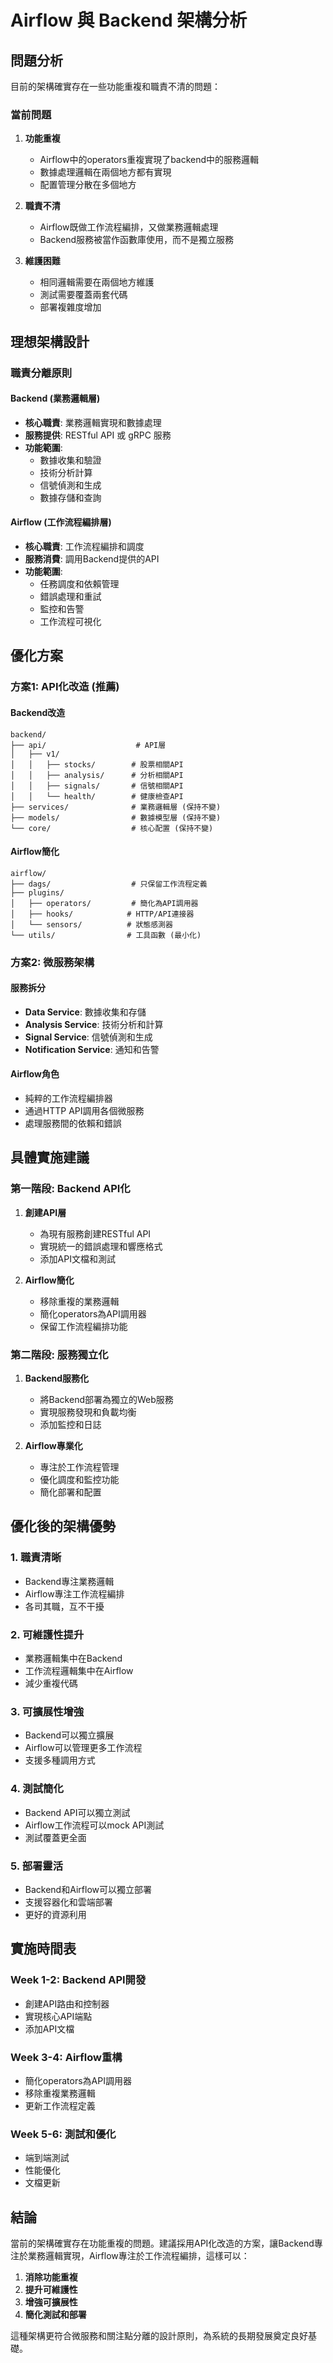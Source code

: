 # Airflow 與 Backend 架構分析

## 問題分析

目前的架構確實存在一些功能重複和職責不清的問題：

### 當前問題

1. **功能重複**
   - Airflow中的operators重複實現了backend中的服務邏輯
   - 數據處理邏輯在兩個地方都有實現
   - 配置管理分散在多個地方

2. **職責不清**
   - Airflow既做工作流程編排，又做業務邏輯處理
   - Backend服務被當作函數庫使用，而不是獨立服務

3. **維護困難**
   - 相同邏輯需要在兩個地方維護
   - 測試需要覆蓋兩套代碼
   - 部署複雜度增加

## 理想架構設計

### 職責分離原則

#### Backend (業務邏輯層)
- **核心職責**: 業務邏輯實現和數據處理
- **服務提供**: RESTful API 或 gRPC 服務
- **功能範圍**: 
  - 數據收集和驗證
  - 技術分析計算
  - 信號偵測和生成
  - 數據存儲和查詢

#### Airflow (工作流程編排層)
- **核心職責**: 工作流程編排和調度
- **服務消費**: 調用Backend提供的API
- **功能範圍**:
  - 任務調度和依賴管理
  - 錯誤處理和重試
  - 監控和告警
  - 工作流程可視化

## 優化方案

### 方案1: API化改造 (推薦)

#### Backend改造
```
backend/
├── api/                    # API層
│   ├── v1/
│   │   ├── stocks/        # 股票相關API
│   │   ├── analysis/      # 分析相關API
│   │   ├── signals/       # 信號相關API
│   │   └── health/        # 健康檢查API
├── services/              # 業務邏輯層 (保持不變)
├── models/                # 數據模型層 (保持不變)
└── core/                  # 核心配置 (保持不變)
```

#### Airflow簡化
```
airflow/
├── dags/                  # 只保留工作流程定義
├── plugins/
│   ├── operators/         # 簡化為API調用器
│   ├── hooks/            # HTTP/API連接器
│   └── sensors/          # 狀態感測器
└── utils/                # 工具函數 (最小化)
```

### 方案2: 微服務架構

#### 服務拆分
- **Data Service**: 數據收集和存儲
- **Analysis Service**: 技術分析和計算
- **Signal Service**: 信號偵測和生成
- **Notification Service**: 通知和告警

#### Airflow角色
- 純粹的工作流程編排器
- 通過HTTP API調用各個微服務
- 處理服務間的依賴和錯誤

## 具體實施建議

### 第一階段: Backend API化

1. **創建API層**
   - 為現有服務創建RESTful API
   - 實現統一的錯誤處理和響應格式
   - 添加API文檔和測試

2. **Airflow簡化**
   - 移除重複的業務邏輯
   - 簡化operators為API調用器
   - 保留工作流程編排功能

### 第二階段: 服務獨立化

1. **Backend服務化**
   - 將Backend部署為獨立的Web服務
   - 實現服務發現和負載均衡
   - 添加監控和日誌

2. **Airflow專業化**
   - 專注於工作流程管理
   - 優化調度和監控功能
   - 簡化部署和配置

## 優化後的架構優勢

### 1. 職責清晰
- Backend專注業務邏輯
- Airflow專注工作流程編排
- 各司其職，互不干擾

### 2. 可維護性提升
- 業務邏輯集中在Backend
- 工作流程邏輯集中在Airflow
- 減少重複代碼

### 3. 可擴展性增強
- Backend可以獨立擴展
- Airflow可以管理更多工作流程
- 支援多種調用方式

### 4. 測試簡化
- Backend API可以獨立測試
- Airflow工作流程可以mock API測試
- 測試覆蓋更全面

### 5. 部署靈活
- Backend和Airflow可以獨立部署
- 支援容器化和雲端部署
- 更好的資源利用

## 實施時間表

### Week 1-2: Backend API開發
- 創建API路由和控制器
- 實現核心API端點
- 添加API文檔

### Week 3-4: Airflow重構
- 簡化operators為API調用器
- 移除重複業務邏輯
- 更新工作流程定義

### Week 5-6: 測試和優化
- 端到端測試
- 性能優化
- 文檔更新

## 結論

當前的架構確實存在功能重複的問題。建議採用API化改造的方案，讓Backend專注於業務邏輯實現，Airflow專注於工作流程編排，這樣可以：

1. **消除功能重複**
2. **提升可維護性**
3. **增強可擴展性**
4. **簡化測試和部署**

這種架構更符合微服務和關注點分離的設計原則，為系統的長期發展奠定良好基礎。